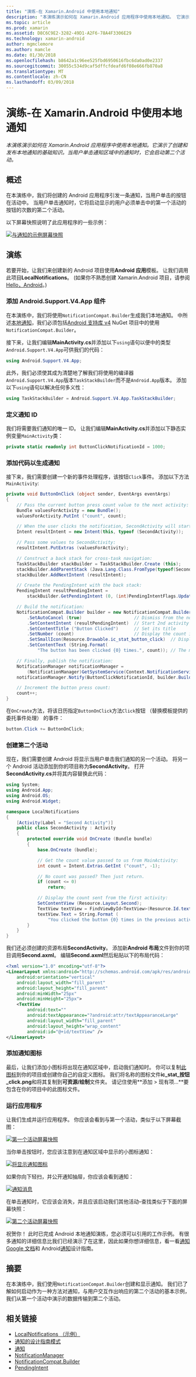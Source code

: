 ```yaml
---
title: "演练-在 Xamarin.Android 中使用本地通知"
description: "本演练演示如何在 Xamarin.Android 应用程序中使用本地通知。 它演示了创建和发布本地通知的基础知识。 当用户单击通知区域中的通知时，它会启动第二个活动。"
ms.topic: article
ms.prod: xamarin
ms.assetid: D8C6C9E2-3282-49D1-A2F6-78A4F3306E29
ms.technology: xamarin-android
author: mgmclemore
ms.author: mamcle
ms.date: 01/30/2018
ms.openlocfilehash: b8642a1c96ee525fbd6950616fbc6da0ad0e2337
ms.sourcegitcommit: 30055c534d9caf5dffcfdeafd6f08e666fb870a8
ms.translationtype: MT
ms.contentlocale: zh-CN
ms.lasthandoff: 03/09/2018
---
```

# <a name="walkthrough---using-local-notifications-in-xamarinandroid"></a>演练-在 Xamarin.Android 中使用本地通知

_本演练演示如何在 Xamarin.Android 应用程序中使用本地通知。它演示了创建和发布本地通知的基础知识。当用户单击通知区域中的通知时，它会启动第二个活动。_


## <a name="overview"></a>概述

在本演练中，我们将创建的 Android 应用程序引发一条通知，当用户单击的按钮在活动中。 当用户单击通知时，它将启动显示的用户必须单击中的第一个活动的按钮的次数的第二个活动。

以下屏幕快照说明了此应用程序的一些示例：

[![与通知的示例屏幕快照](local-notifications-walkthrough-images/1-overview-sml.png)](local-notifications-walkthrough-images/1-overview.png#lightbox)



## <a name="walkthrough"></a>演练

若要开始，让我们来创建新的 Android 项目使用**Android 应用**模板。 让我们调用此项目**LocalNotifications**。 (如果你不熟悉创建 Xamarin.Android 项目，请参阅[Hello，Android](~/android/get-started/hello-android/hello-android-quickstart.md)。)


### <a name="add-the-androidsupportv4app-component"></a>添加 Android.Support.V4.App 组件

在本演练中，我们将使用`NotificationCompat.Builder`生成我们本地通知。 中所述[本地通知](~/android/app-fundamentals/notifications/local-notifications.md)，我们必须包括[Android 支持库 v4](https://www.nuget.org/packages/Xamarin.Android.Support.v4/) NuGet 项目中的使用`NotificationCompat.Builder`。

接下来，让我们编辑**MainActivity.cs**并添加以下`using`语句以便中的类型`Android.Support.V4.App`可供我们的代码：

```csharp
using Android.Support.V4.App;
```

此外，我们必须使其成为清楚地了解我们将使用的编译器`Android.Support.V4.App`版本`TaskStackBuilder`而不是`Android.App`版本。 添加以下`using`语句以解决任何多义性：

```csharp
using TaskStackBuilder = Android.Support.V4.App.TaskStackBuilder;
```


### <a name="define-the-notification-id"></a>定义通知 ID

我们将需要我们通知的唯一 ID。 让我们编辑**MainActivity.cs**并添加以下静态实例变量`MainActivity`类：

```csharp
private static readonly int ButtonClickNotificationId = 1000;
```


### <a name="add-code-to-generate-the-notification"></a>添加代码以生成通知

接下来，我们需要创建一个新的事件处理程序，该按钮`Click`事件。 添加以下方法`MainActivity`:

```csharp
private void ButtonOnClick (object sender, EventArgs eventArgs)
{
    // Pass the current button press count value to the next activity:
    Bundle valuesForActivity = new Bundle();
    valuesForActivity.PutInt ("count", count);

    // When the user clicks the notification, SecondActivity will start up.
    Intent resultIntent = new Intent(this, typeof (SecondActivity));

    // Pass some values to SecondActivity:
    resultIntent.PutExtras (valuesForActivity);

    // Construct a back stack for cross-task navigation:
    TaskStackBuilder stackBuilder = TaskStackBuilder.Create (this);
    stackBuilder.AddParentStack (Java.Lang.Class.FromType(typeof(SecondActivity)));
    stackBuilder.AddNextIntent (resultIntent);

    // Create the PendingIntent with the back stack:            
    PendingIntent resultPendingIntent =
        stackBuilder.GetPendingIntent (0, (int)PendingIntentFlags.UpdateCurrent);

    // Build the notification:
    NotificationCompat.Builder builder = new NotificationCompat.Builder (this)
        .SetAutoCancel (true)                    // Dismiss from the notif. area when clicked
        .SetContentIntent (resultPendingIntent)  // Start 2nd activity when the intent is clicked.
        .SetContentTitle ("Button Clicked")      // Set its title
        .SetNumber (count)                       // Display the count in the Content Info
        .SetSmallIcon(Resource.Drawable.ic_stat_button_click)  // Display this icon
        .SetContentText (String.Format(
            "The button has been clicked {0} times.", count)); // The message to display.

    // Finally, publish the notification:
    NotificationManager notificationManager =
        (NotificationManager)GetSystemService(Context.NotificationService);
    notificationManager.Notify(ButtonClickNotificationId, builder.Build());

    // Increment the button press count:
    count++;
}
```

在`OnCreate`方法，将该日历指定`ButtonOnClick`方法`Click`按钮 （替换模板提供的委托事件处理） 的事件：

```csharp
button.Click += ButtonOnClick;
```


### <a name="create-a-second-activity"></a>创建第二个活动

现在，我们需要创建 Android 将显示当用户单击我们通知的另一个活动。 将另一个 Android 活动添加到你的项目称为**SecondActivity**。 打开**SecondActivity.cs**并将其内容替换此代码：

```csharp
using System;
using Android.App;
using Android.OS;
using Android.Widget;

namespace LocalNotifications
{
    [Activity(Label = "Second Activity")]
    public class SecondActivity : Activity
    {
        protected override void OnCreate (Bundle bundle)
        {
            base.OnCreate (bundle);

            // Get the count value passed to us from MainActivity:
            int count = Intent.Extras.GetInt ("count", -1);

            // No count was passed? Then just return.
            if (count <= 0)
                return;

            // Display the count sent from the first activity:
            SetContentView (Resource.Layout.Second);
            TextView textView = FindViewById<TextView>(Resource.Id.textView);
            textView.Text = String.Format (
                "You clicked the button {0} times in the previous activity.", count);
        }
    }
}
```

我们还必须创建的资源布局**SecondActivity**。 添加新**Android 布局**文件到你的项目调用**Second.axml**。 编辑**Second.axml**然后粘贴以下的布局代码：

```xml
<?xml version="1.0" encoding="utf-8"?>
<LinearLayout xmlns:android="http://schemas.android.com/apk/res/android"
    android:orientation="vertical"
    android:layout_width="fill_parent"
    android:layout_height="fill_parent"
    android:minWidth="25px"
    android:minHeight="25px">
    <TextView
        android:text=""
        android:textAppearance="?android:attr/textAppearanceLarge"
        android:layout_width="fill_parent"
        android:layout_height="wrap_content"
        android:id="@+id/textView" />
</LinearLayout>
```


### <a name="add-a-notification-icon"></a>添加通知图标

最后，让我们添加小图标将出现在通知区域中，启动我们通知时。 你可以复制[此图标](local-notifications-walkthrough-images/ic-stat-button-click.png)到你的项目或创建你自己的自定义图标。 我们将名称的图标文件**ic\_stat\_按钮\_click.png**和将其复制到**可资源/绘制**文件夹。 请记住使用**添加 > 现有项...**要包含在你的项目中的此图标文件。


### <a name="run-the-application"></a>运行应用程序

让我们生成并运行应用程序。 你应该会看到与第一个活动，类似于以下屏幕截图：

[![第一个活动屏幕快照](local-notifications-walkthrough-images/2-start-screen-sml.png)](local-notifications-walkthrough-images/2-start-screen.png#lightbox)

当你单击按钮时，您应该注意到在通知区域中显示的小图标通知：

[![将显示通知图标](local-notifications-walkthrough-images/3-notification-icon-sml.png)](local-notifications-walkthrough-images/3-notification-icon.png#lightbox)

如果你向下轻扫，并公开通知抽屉，你应该会看到通知：

[![通知消息](local-notifications-walkthrough-images/4-notifications-sml.png)](local-notifications-walkthrough-images/4-notifications.png#lightbox)

在单击通知时，它应该会消失，并且应该启动我们其他活动&ndash;查找类似于下面的屏幕快照：

[![第二个活动屏幕快照](local-notifications-walkthrough-images/5-second-activity-sml.png)](local-notifications-walkthrough-images/5-second-activity.png#lightbox)

祝贺你！ 此时已完成 Android 本地通知演练，您必须可以引用的工作示例。 有很多通知的详细信息比我们已经演示了在这里，因此如果你想详细信息，看一看[通知 Google 文档](http://developer.android.com/guide/topics/ui/notifiers/notifications.html)和 Android[通知](http://developer.android.com/design/patterns/notifications.html)设计指南。



## <a name="summary"></a>摘要

在本演练中，我们使用`NotificationCompat.Builder`创建和显示通知。 我们已了解如何启动作为一种方法对通知，与用户交互作出响应的第二个活动的基本示例，我们从第一个活动中演示的数据传输到第二个活动。


## <a name="related-links"></a>相关链接

- [LocalNotifications （示例）](https://developer.xamarin.com/samples/monodroid/LocalNotifications/)
- [通知的设计指南模式](http://developer.android.com/design/patterns/notifications.html)
- [通知](https://developer.xamarin.com/api/type/Android.App.Notification/)
- [NotificationManager](https://developer.xamarin.com/api/type/Android.App.NotificationManager/)
- [NotificationCompat.Builder](https://developer.android.com/reference/android/support/v4/app/NotificationCompat.Builder.html)
- [PendingIntent](https://developer.xamarin.com/api/type/Android.App.PendingIntent/)
